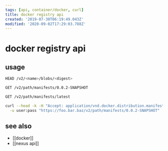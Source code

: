```yaml
---
tags: [api, container/docker, curl]
title: docker registry api
created: '2019-07-30T06:19:49.043Z'
modified: '2020-09-02T17:29:03.788Z'
---
```


# docker registry api

## usage
```sh
HEAD /v2/<name>/blobs/<digest>

GET /v2/path/manifests/0.0.2-SNAPSHOT

GET /v2/path/manifests/latest

curl --head -k -H "Accept: application/vnd.docker.distribution.manifest.v2+json" \
  -u user:pass "https://foo.bar.baz/v2/path/manifests/0.0.2-SNAPSHOT"
```

## see also
- [[docker]]
- [[nexus api]]

